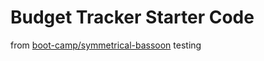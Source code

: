 # Budget Tracker Starter Code 
from [boot-camp/symmetrical-bassoon](https://github.com/coding-boot-camp/symmetrical-bassoon)
testing